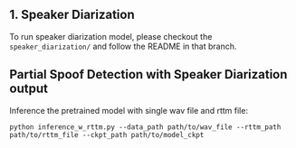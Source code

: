 ## 1. Speaker Diarization
To run speaker diarization model, please checkout the `speaker_diarization/` and follow the README in that branch.

## Partial Spoof Detection with Speaker Diarization output 
Inference the pretrained model with single wav file and rttm file:
```
python inference_w_rttm.py --data_path path/to/wav_file --rttm_path path/to/rttm_file --ckpt_path path/to/model_ckpt
```
